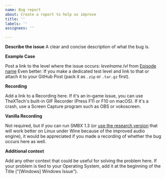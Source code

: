 ```yaml
---
name: Bug report
about: Create a report to help us improve
title: ''
labels: ''
assignees: ''

---
```


**Describe the issue**
A clear and concise description of what the bug is.

**Example Case**

Post a link to the level where the issue occurs:
*levelname.lvl* from [Episode name](https://link.to.episode/)
Even better: If you make a dedicated test level and link to that or attach it to your GitHub Post (pack it as `.zip` or `.tar.gz` first).

**Recording**

Add a link to a Recording here. If it's an in-game issue, you can use TheXTech's built-in GIF Recorder (Press F11 or F10 on macOS). If it's a crash, use a Screen Capture program such as OBS or vokoscreen.

**Vanilla Recording**

Not required, but if you can run SMBX 1.3 (or [use the research version](https://github.com/WohlSoft/smbx-experiments/releases) that will work better on Linux under Wine because of the improved audio engine), it would be appreciated if you made a recording of whether the bug occurs here as well.

**Additional context**

Add any other context that could be useful for solving the problem here. If your problem is tied to your Operating System, add it at the beginning of the Title ("[Windows] Windows Issue").
